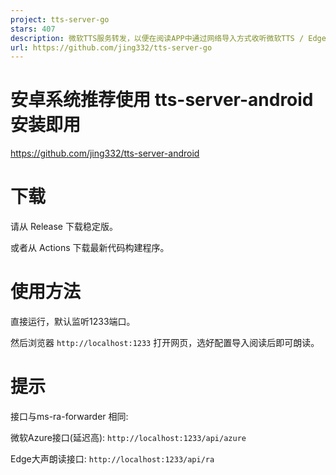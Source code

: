 ```yaml
---
project: tts-server-go
stars: 407
description: 微软TTS服务转发，以便在阅读APP中通过网络导入方式收听微软TTS / Edge大声朗读
url: https://github.com/jing332/tts-server-go
---
```


安卓系统推荐使用 tts-server-android 安装即用
================================

https://github.com/jing332/tts-server-android

下载
==

请从 Release 下载稳定版。

或者从 Actions 下载最新代码构建程序。

使用方法
====

直接运行，默认监听1233端口。

然后浏览器 `http://localhost:1233` 打开网页，选好配置导入阅读后即可朗读。

提示
==

接口与ms-ra-forwarder 相同:

微软Azure接口(延迟高): `http://localhost:1233/api/azure`

Edge大声朗读接口: `http://localhost:1233/api/ra`

